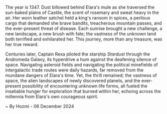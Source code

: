 
The year is 1347.  Dust billowed behind Elara's mule as she traversed the sun-baked plains of Castile, the scent of rosemary and sweat heavy in the air.  Her worn leather satchel held a king's ransom in spices, a perilous cargo that demanded she brave bandits, treacherous mountain passes, and the ever-present threat of disease. Each sunrise brought a new challenge, a new landscape, a new brush with fate; the vastness of the unknown land both terrified and exhilarated her. This journey, more than any treasure, was her true reward.


Centuries later, Captain Rexa piloted the starship *Stardust* through the Andromeda Galaxy, its hyperdrive a hum against the deafening silence of space.  Navigating asteroid fields and navigating the political minefields of intergalactic trade routes were daily hazards, far removed from the mundane dangers of Elara's time.  Yet, the thrill remained; the vastness of space, the alien landscapes of newly discovered planets, and the ever-present possibility of encountering unknown life forms, all fueled the insatiable hunger for exploration that burned within her, echoing across the millennia from Elara's own courageous spirit.

~ By Hozmi - 06 December 2024
